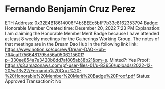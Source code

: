 # Fernando Benjamín Cruz Perez

ETH Address: 0x32E4B18614006F4b6BEEc5bfF7b33c8162353794
Badge: Honorable Member
Created time: December 20, 2022 7:23 PM
Explanation: I am claiming the Honorable Member Merit Badge because I have attended at least 8 weekly meetings for the Gatherings Working Group. The notes of that meetings are in the Dream Dao Hub in the following link link: https://www.notion.so/cucrew/Dream-DAO-Hub-7ff4caff7566481795d56a0506215601?p=330ee854a7e3420b8dd7af805ab68b21&pm=s.
Minted?: Yes
Proof: https://s3.amazonaws.com/pf-user-files-01/u-83656/uploads/2022-12-20/wi13v22/Fernando%20Cruz%20-%20Honorable%20Member%20Merit%20Badge%20Proof.pdf
Status: Approved
Transaction?: No